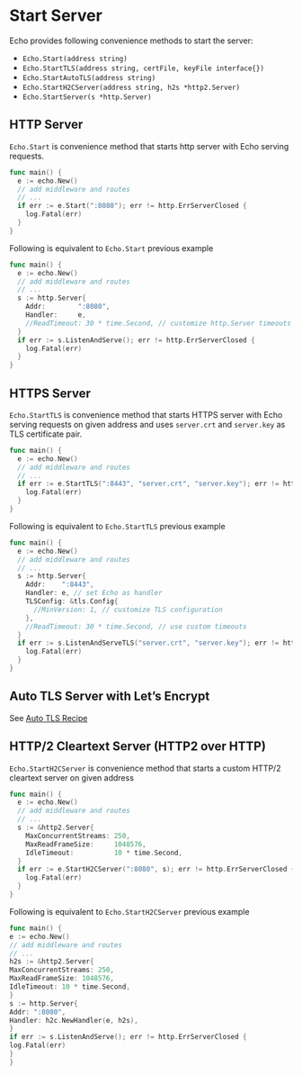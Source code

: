 # Start Server

Echo provides following convenience methods to start the server:

- `Echo.Start(address string)`
- `Echo.StartTLS(address string, certFile, keyFile interface{})`
- `Echo.StartAutoTLS(address string)`
- `Echo.StartH2CServer(address string, h2s *http2.Server)`
- `Echo.StartServer(s *http.Server)`

## HTTP Server[​](https://echo.labstack.com/docs/start-server#http-server "Direct link to HTTP Server")

`Echo.Start` is convenience method that starts http server with Echo serving requests.

```go
func main() {
  e := echo.New()
  // add middleware and routes
  // ...
  if err := e.Start(":8080"); err != http.ErrServerClosed {
    log.Fatal(err)
  }
}
```

Following is equivalent to `Echo.Start` previous example

```go
func main() {
  e := echo.New()
  // add middleware and routes
  // ...
  s := http.Server{
    Addr:        ":8080",
    Handler:     e,
    //ReadTimeout: 30 * time.Second, // customize http.Server timeouts
  }
  if err := s.ListenAndServe(); err != http.ErrServerClosed {
    log.Fatal(err)
  }
}
```

## HTTPS Server[​](https://echo.labstack.com/docs/start-server#https-server "Direct link to HTTPS Server")

`Echo.StartTLS` is convenience method that starts HTTPS server with Echo serving requests on given address and uses `server.crt` and `server.key` as TLS certificate pair.

```go
func main() {
  e := echo.New()
  // add middleware and routes
  // ...
  if err := e.StartTLS(":8443", "server.crt", "server.key"); err != http.ErrServerClosed {
    log.Fatal(err)
  }
}
```

Following is equivalent to `Echo.StartTLS` previous example

```go
func main() {
  e := echo.New()
  // add middleware and routes
  // ...
  s := http.Server{
    Addr:    ":8443",
    Handler: e, // set Echo as handler
    TLSConfig: &tls.Config{
      //MinVersion: 1, // customize TLS configuration
    },
    //ReadTimeout: 30 * time.Second, // use custom timeouts
  }
  if err := s.ListenAndServeTLS("server.crt", "server.key"); err != http.ErrServerClosed {
    log.Fatal(err)
  }
}
```

## Auto TLS Server with Let’s Encrypt[​](https://echo.labstack.com/docs/start-server#auto-tls-server-with-lets-encrypt "Direct link to Auto TLS Server with Let’s Encrypt")

See [Auto TLS Recipe](https://echo.labstack.com/docs/cookbook/auto-tls#server)

## HTTP/2 Cleartext Server (HTTP2 over HTTP)[​](https://echo.labstack.com/docs/start-server#http2-cleartext-server-http2-over-http "Direct link to HTTP/2 Cleartext Server (HTTP2 over HTTP)")

`Echo.StartH2CServer` is convenience method that starts a custom HTTP/2 cleartext server on given address

```go
func main() {
  e := echo.New()
  // add middleware and routes
  // ...
  s := &http2.Server{
    MaxConcurrentStreams: 250,
    MaxReadFrameSize:     1048576,
    IdleTimeout:          10 * time.Second,
  }
  if err := e.StartH2CServer(":8080", s); err != http.ErrServerClosed {
    log.Fatal(err)
  }
}
```

Following is equivalent to `Echo.StartH2CServer` previous example

```go
func main() {  
e := echo.New()  
// add middleware and routes  
// ...  
h2s := &http2.Server{  
MaxConcurrentStreams: 250,  
MaxReadFrameSize: 1048576,  
IdleTimeout: 10 * time.Second,  
}  
s := http.Server{  
Addr: ":8080",  
Handler: h2c.NewHandler(e, h2s),  
}  
if err := s.ListenAndServe(); err != http.ErrServerClosed {  
log.Fatal(err)  
}  
}
```
